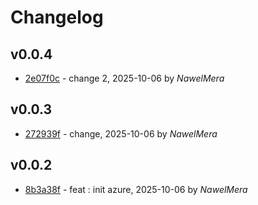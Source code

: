 # Changelog

## v0.0.4

- [2e07f0c](/2e07f0cc0d6cd0fae32c09edbc26fc659814b170) - change 2, 2025-10-06 by *NawelMera*


## v0.0.3

- [272939f](/272939f93e2a50ccaa20689008cf4190d919feca) - change, 2025-10-06 by *NawelMera*


## v0.0.2

- [8b3a38f](/8b3a38f3a5b27e0418761285495fe2d3842a1859) - feat : init azure, 2025-10-06 by *NawelMera*


